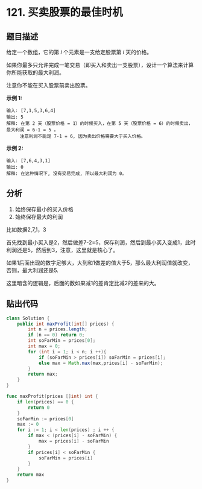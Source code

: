 # 121. 买卖股票的最佳时机

## 题目描述

给定一个数组，它的第 *i* 个元素是一支给定股票第 *i* 天的价格。

如果你最多只允许完成一笔交易（即买入和卖出一支股票），设计一个算法来计算你所能获取的最大利润。

注意你不能在买入股票前卖出股票。

**示例 1:**

```
输入: [7,1,5,3,6,4]
输出: 5
解释: 在第 2 天（股票价格 = 1）的时候买入，在第 5 天（股票价格 = 6）的时候卖出，最大利润 = 6-1 = 5 。
     注意利润不能是 7-1 = 6, 因为卖出价格需要大于买入价格。
```

**示例 2:**

```
输入: [7,6,4,3,1]
输出: 0
解释: 在这种情况下, 没有交易完成, 所以最大利润为 0。
```
## 分析

1. 始终保存最小的买入价格
2. 始终保存最大的利润

比如数据2,7,1，3

首先找到最小买入是2，然后做差7-2=5，保存利润，然后到最小买入变成1，此时利润还是5，然后到3，注意，这里就是核心了。

如果1后面出现的数字足够大，大到和1做差的值大于5，那么最大利润值就改变，否则，最大利润还是5.

这里暗含的逻辑是，后面的数如果减1的差肯定比减2的差来的大。
## 贴出代码
```java
class Solution {
    public int maxProfit(int[] prices) {
        int n = prices.length;
		if (n == 0) return 0;
		int soFarMin = prices[0];
		int max = 0;
		for (int i = 1; i < n; i ++){
			if (soFarMin > prices[i]) soFarMin = prices[i];
			else max = Math.max(max,prices[i] - soFarMin);
		}
		return max;
    }
}
```

```go
func maxProfit(prices []int) int {
	if len(prices) == 0 {
		return 0
	}
	soFarMin := prices[0]
	max := 0
	for i := 1; i < len(prices) ; i ++ {
		if max < (prices[i] - soFarMin) {
			max = prices[i] - soFarMin
		}
		if prices[i] < soFarMin {
			soFarMin = prices[i]
		}
	}
	return max
}

```